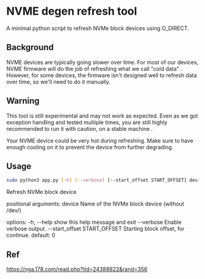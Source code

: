 # NVME degen refresh tool

A minimal python script to refresh NVMe block devices using O_DIRECT.

## Background

NVME devices are typically going slower over time. For most of our devices, NVME firmware will do the job of refreshing what we call "cold data" . However, for some devices, the firmware isn't designed well to refresh data over time, so we'll need to do it manually.

## Warning

This tool is still experimental and may not work as expected. Even as we got exception handling and tested multiple times, you are still highly recommended to run it with caution, on a stable machine .

Your NVME device could be very hot during refreshing. Make sure to have enough cooling on it to prevent the device from further degrading.

## Usage

```bash
sudo python3 app.py [-h] [--verbose] [--start_offset START_OFFSET] device
```
Refresh NVMe block device

positional arguments:
  device                Name of the NVMe block device (without /dev/)

options:
  -h, --help            show this help message and exit
  --verbose             Enable verbose output.
  --start_offset START_OFFSET
                        Starting block offset, for continue. default: 0


## Ref

https://nga.178.com/read.php?tid=24388822&rand=356